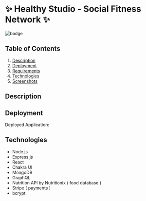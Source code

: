 # ✨ Healthy Studio - Social Fitness Network ✨

![badge](https://img.shields.io/badge/license-MIT-brightgreen)

## Table of Contents

1. [Description](#description)
2. [Deployment](#deployment)
3. [Requirements](#project-requirements)
4. [Technologies](#technologies)
5. [Screenshots](#screenshots)

## Description

## Deployment

Deployed Application:

## Technologies

- Node.js
- Express.js
- React
- Chakra UI
- MongoDB
- GraphQL
- Nutrition API by Nutritionix ( food database )
- Stripe ( payments )
- bcrypt
